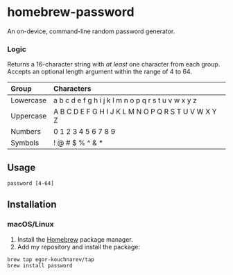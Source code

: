 # homebrew-password

An on-device, command-line random password generator.

### Logic

Returns a 16-character string with _at least_ one character from each group. Accepts an optional length argument within the range of 4 to 64.

| Group | Characters |
| :--- | :--- |
| Lowercase | a b c d e f g h i j k l m n o p q r s t u v w x y z |
| Uppercase | A B C D E F G H I J K L M N O P Q R S T U V W X Y Z |
| Numbers | 0 1 2 3 4 5 6 7 8 9 |
| Symbols | ! @ # $ % ^ & * |

## Usage

```
password [4-64]
```

## Installation

### macOS/Linux

1. Install the [Homebrew](https://brew.sh) package manager.
2. Add my repository and install the package:

```
brew tap egor-kouchnarev/tap
brew install password
```
